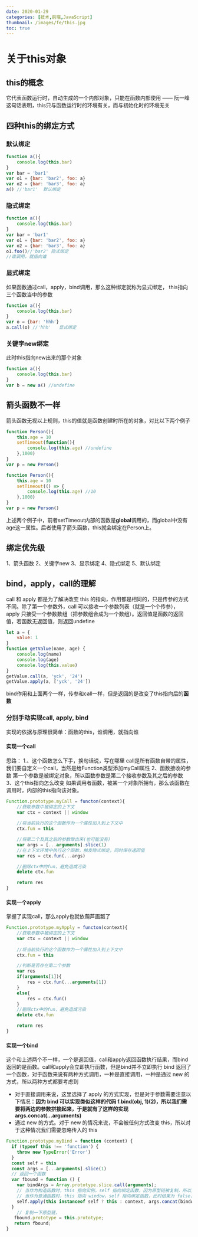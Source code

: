 ```yaml
---
date: 2020-01-29
categories: [技术,前端,JavaScript]
thumbnail: /images/fe/this.jpg
toc: true
---
```

# 关于this对象
## this的概念
它代表函数运行时，自动生成的一个内部对象，只能在函数内部使用 —— 阮一峰
这句话表明，this只与函数运行时的环境有关，而与初始化时的环境无关
<!--more-->

## 四种this的绑定方式
### 默认绑定

```javascript
function a(){
	console.log(this.bar)
}
var bar = 'bar1'
var o1 = {bar: 'bar2', foo: a}
var o2 = {bar: 'bar3', foo: a}
a() //'bar1'  默认绑定
```
### 隐式绑定

```javascript
function a(){
	console.log(this.bar)
}
var bar = 'bar1'
var o1 = {bar: 'bar2', foo: a}
var o2 = {bar: 'bar3', foo: a}
o1.foo()//'bar2' 隐式绑定
//谁调用，就指向谁
```
### 显式绑定
如果函数通过call，apply，bind调用，那么这种绑定就称为显式绑定， this指向三个函数当中的参数
```javascript
function a(){
	console.log(this.bar)
}
var o = {bar: 'hhh'}
a.call(o) //'hhh'   显式绑定
```
### 关键字new绑定
此时this指向new出来的那个对象
```javascript
function a(){
	console.log(this.bar)
}
var b = new a() //undefine
```
## 箭头函数不一样
箭头函数无视以上规则，this的值就是函数创建时所在的对象，对比以下两个例子

```javascript
function Person(){
	this.age = 10
	setTimeout(function(){
		console.log(this.age) //undefine
	},1000)
}
var p = new Person()
```

```javascript
function Person(){
	this.age = 10
	setTimeout(() => {
		console.log(this.age) //10
	},1000)
}
var p = new Person()
```
上述两个例子中，前者setTimeout内部的函数是**global**调用的，而global中没有age这一属性。后者使用了箭头函数，this就会绑定在Person上。

## 绑定优先级
1、箭头函数
2、关键字new
3、显示绑定
4、隐式绑定
5、默认绑定

## bind，apply，call的理解
call 和 apply 都是为了解决改变 this 的指向，作用都是相同的，只是传参的方式不同。除了第一个参数外，call 可以接收一个参数列表（就是一个个传参），apply 只接受一个参数数组（把参数组合成为一个数组）。返回值是函数的返回值，若函数无返回值，则返回undefine

```javascript
let a = {
    value: 1
}
function getValue(name, age) {
    console.log(name)
    console.log(age)
    console.log(this.value)
}
getValue.call(a, 'yck', '24')
getValue.apply(a, ['yck', '24'])
```
bind作用和上面两个一样，传参和call一样，但是返回的是改变了this指向后的**函数**

### 分别手动实现call, apply, bind
实现的依据与原理很简单：函数的this，谁调用，就指向谁
#### 实现一个call
思路：
1.、这个函数怎么下手，换句话说，写在哪里
call是所有函数自带的属性，我们要自定义一个call，当然是给Function类型添加myCall属性
2、函数接收的参数
第一个参数是被绑定对象，所以函数参数是第二个接收参数及其之后的参数
3、这个this指向怎么改变
如果调用者函数，被某一个对象所拥有，那么该函数在调用时，内部的this指向该对象。

```javascript
Function.prototype.myCall = functon(context){
	//获取参数中被绑定的上下文
	var ctx = context || window
	
	//将当前执行的这个函数作为一个属性加入到上下文中
	ctx.fun = this

	//将第二个及其之后的参数取出来(也可能没有)
	var args = [...arguments].slice(1)
	//在上下文环境中执行这个函数，触发隐式绑定，同时保存返回值
	var res = ctx.fun(...args)

	//删除ctx中的fun，避免造成污染
	delete ctx.fun

	return res
}
```

#### 实现一个apply
掌握了实现call，那么apply也就依葫芦画瓢了

```javascript
Function.prototype.myApply = functon(context){
	//获取参数中被绑定的上下文
	var ctx = context || window
	
	//将当前执行的这个函数作为一个属性加入到上下文中
	ctx.fun = this

	//判断是否存在第二个参数
	var res
	if(arguments[1]){
		res = ctx.fun(...arguments[1])
	}
	else{
		res = ctx.fun()
	}
	//删除ctx中的fun，避免造成污染
	delete ctx.fun

	return res
}
```

#### 实现一个bind
这个和上述两个不一样，一个是返回值，call和apply返回函数执行结果，而bind返回的是函数。call和apply会立即执行函数，但是bind并不立即执行
bind 返回了一个函数，对于函数来说有两种方式调用，一种是直接调用，一种是通过 new 的方式，所以两种方式都要考虑到

 - 对于直接调用来说，这里选择了 apply 的方式实现，但是对于参数需要注意以下情况：**因为 bind 可以实现类似这样的代码 f.bind(obj, 1)(2)，所以我们需要将两边的参数拼接起来，于是就有了这样的实现 args.concat(...arguments)**
 - 通过 new 的方式。对于 new 的情况来说，不会被任何方式改变 this，所以对于这种情况我们需要忽略传入的 this

```javascript
Function.prototype.myBind = function (context) {
  if (typeof this !== 'function') {
    throw new TypeError('Error')
  }
  const self = this
  const args = [...arguments].slice(1)
  // 返回一个函数
  var fbound = function () {
  	var bindArgs = Array.prototype.slice.call(arguments);
    // 当作为构造函数时，this 指向实例，self 指向绑定函数，因为原型链被复制，所以此时结果为 true，当结果为 true 的时候，忽略this
    // 当作为普通函数时，this 指向 window，self 指向绑定函数，此时结果为 false，当结果为 false 的时候，this 指向绑定的 context。
    self.apply(this instanceof self ? this : context, args.concat(bindArgs));
  }
    // 复制一下原型链，
   fbound.prototype = this.prototype;
   return fbound;
}
```
